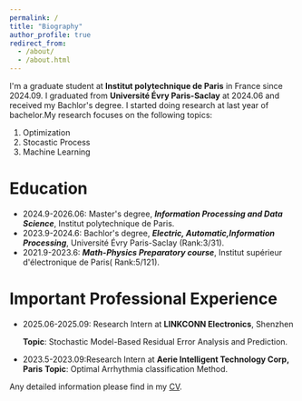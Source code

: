 ```yaml
---
permalink: /
title: "Biography"
author_profile: true
redirect_from: 
  - /about/
  - /about.html
---
```


I'm a graduate student at **Institut polytechnique de Paris** in France since 2024.09. I graduated from **Université Évry Paris-Saclay** at 2024.06 and received my Bachlor's degree. I started doing research at last year of bachelor.My research focuses on the following topics:
1. Optimization
2. Stocastic Process
3. Machine Learning

Education
======
- 2024.9-2026.06: Master's degree, **_Information Processing and Data Science_**, Institut polytechnique de Paris.
- 2023.9-2024.6: Bachlor's degree, **_Electric, Automatic,Information Processing_**, Université Évry Paris-Saclay (Rank:3/31).
- 2021.9-2023.6: **_Math-Physics Preparatory course_**, Institut supérieur d'électronique de Paris( Rank:5/121).

Important Professional Experience
======
- 2025.06-2025.09: Research Intern at **LINKCONN Electronics**, Shenzhen
  
  **Topic**: Stochastic Model-Based Residual Error Analysis and Prediction.
  
- 2023.5-2023.09:Research Intern at **Aerie Intelligent Technology Corp, Paris**
  **Topic**: Optimal Arrhythmia classification Method.
  
Any detailed information please find in my [CV](../assets/CV.pdf).

